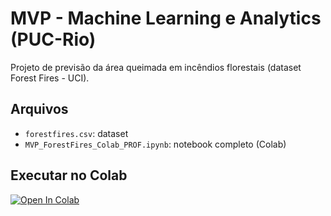 # MVP - Machine Learning e Analytics (PUC-Rio)
Projeto de previsão da área queimada em incêndios florestais (dataset Forest Fires - UCI).

## Arquivos
- `forestfires.csv`: dataset
- `MVP_ForestFires_Colab_PROF.ipynb`: notebook completo (Colab)

## Executar no Colab
[![Open In Colab](https://colab.research.google.com/assets/colab-badge.svg)](
  https://colab.research.google.com/github/CarlysbergBarreto/mvp-machine-learning/blob/main/MVP_ML_&_Analytics_Final_Revisado.ipynb
)

